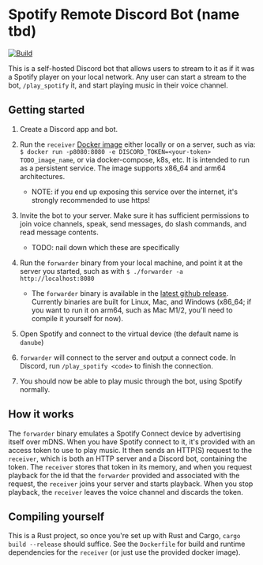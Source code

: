 # Spotify Remote Discord Bot (name tbd)

[![Build](https://github.com/asg0451/spotify-remote/actions/workflows/build.yaml/badge.svg)](https://github.com/asg0451/spotify-remote/actions/workflows/build.yaml)

This is a self-hosted Discord bot that allows users to stream to it as if it was a Spotify player on your local network. Any user can start a stream to the bot, `/play_spotify` it, and start playing music in their voice channel.

## Getting started

1. Create a Discord app and bot.
1. Run the `receiver` [Docker image](https://github.com/asg0451/spotify-remote/pkgs/container/spotify-remote-receiver) either locally or on a server, such as via: `$ docker run -p8080:8080 -e DISCORD_TOKEN=<your-token> TODO_image_name`, or via docker-compose, k8s, etc. It is intended to run as a persistent service. The image supports x86_64 and arm64 architectures.

    - NOTE: if you end up exposing this service over the internet, it's strongly recommended to use https!
1. Invite the bot to your server. Make sure it has sufficient permissions to join voice channels, speak, send messages, do slash commands, and read message contents.

    - TODO: nail down which these are specifically
1. Run the `forwarder` binary from your local machine, and point it at the server you started, such as with `$ ./forwarder -a http://localhost:8080`

    - The `forwarder` binary is available in the [latest github release](https://github.com/asg0451/spotify-remote/releases/latest). Currently binaries are built for Linux, Mac, and Windows (x86_64; if you want to run it on arm64, such as Mac M1/2, you'll need to compile it yourself for now).
1. Open Spotify and connect to the virtual device (the default name is `danube`)
1. `forwarder` will connect to the server and output a connect code. In Discord, run `/play_spotify <code>` to finish the connection.
1. You should now be able to play music through the bot, using Spotify normally.

## How it works

The `forwarder` binary emulates a Spotify Connect device by advertising itself over mDNS. When you have Spotify connect to it, it's provided with an access token to use to play music. It then sends an HTTP(S) request to the `receiver`, which is both an HTTP server and a Discord bot, containing the token. The `receiver` stores that token in its memory, and when you request playback for the id that the `forwarder` provided and associated with the request, the `receiver` joins your server and starts playback. When you stop playback, the `receiver` leaves the voice channel and discards the token.

## Compiling yourself

This is a Rust project, so once you're set up with Rust and Cargo, `cargo build --release` should suffice. See the `Dockerfile` for build and runtime dependencies for the `receiver` (or just use the provided docker image).
